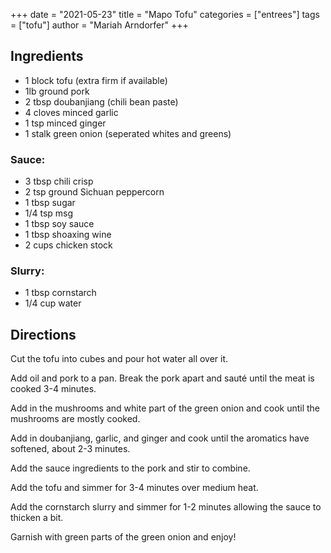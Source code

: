 +++
date = "2021-05-23"
title = "Mapo Tofu"
categories = ["entrees"]
tags = ["tofu"]
author = "Mariah Arndorfer"
+++

## Ingredients

- 1 block tofu (extra firm if available)
- 1lb ground pork
- 2 tbsp doubanjiang (chili bean paste)
- 4 cloves minced garlic
- 1 tsp minced ginger
- 1 stalk green onion (seperated whites and greens) 


### Sauce:

- 3 tbsp chili crisp
- 2 tsp ground Sichuan peppercorn
- 1 tbsp sugar
- 1/4 tsp msg
- 1 tbsp soy sauce
- 1 tbsp shoaxing wine
- 2 cups chicken stock

### Slurry:
- 1 tbsp cornstarch
- 1/4 cup water

## Directions

Cut the tofu into cubes and pour hot water all over it.

Add oil and pork to a pan. Break the pork apart and sauté until the meat is cooked 3-4 minutes.

Add in the mushrooms and white part of the green onion and cook until the mushrooms are mostly cooked.

Add in doubanjiang, garlic, and ginger and cook until the aromatics have softened, about 2-3 minutes.

Add the sauce ingredients to the pork and stir to combine.

Add the tofu and simmer for 3-4 minutes over medium heat.

Add the cornstarch slurry and simmer for 1-2 minutes allowing the sauce to thicken a bit.

Garnish with green parts of the green onion and enjoy!

